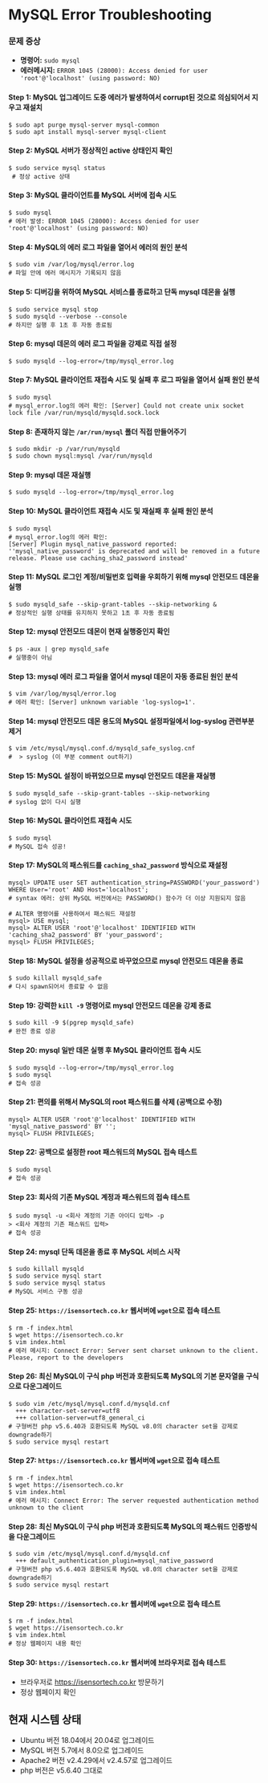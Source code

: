 
# MySQL Error Troubleshooting


### 문제 증상
- **명령어:** `sudo mysql`
- **에러메시지:** `ERROR 1045 (28000): Access denied for user 'root'@'localhost' (using password: NO)`

#### Step 1: MySQL 업그레이드 도중 에러가 발생하여서 corrupt된 것으로 의심되어서 지우고 재설치
```
$ sudo apt purge mysql-server mysql-common
$ sudo apt install mysql-server mysql-client
```

#### Step 2: MySQL 서버가 정상적인 active 상태인지 확인
```
$ sudo service mysql status
 # 정상 active 상태
```

#### Step 3: MySQL 클라이언트를 MySQL 서버에 접속 시도
```
$ sudo mysql
# 에러 발생: ERROR 1045 (28000): Access denied for user 'root'@'localhost' (using password: NO)
```

#### Step 4: MySQL의 에러 로그 파일을 열어서 에러의 원인 분석
```
$ sudo vim /var/log/mysql/error.log
# 파일 안에 에러 메시지가 기록되지 않음
```

#### Step 5: 디버깅을 위하여 MySQL 서비스를 종료하고 단독 mysql 데몬을 실행
```
$ sudo service mysql stop
$ sudo mysqld --verbose --console
# 하지만 실행 후 1초 후 자동 종료됨
```

#### Step 6: mysql 데몬의 에러 로그 파일을 강제로 직접 설정
```
$ sudo mysqld --log-error=/tmp/mysql_error.log
```

#### Step 7: MySQL 클라이언트 재접속 시도 및 실패 후 로그 파일을 열어서 실패 원인 분석
```
$ sudo mysql
# mysql_error.log의 에러 확인: [Server] Could not create unix socket lock file /var/run/mysqld/mysqld.sock.lock
```

#### Step 8: 존재하지 않는 `/ar/run/mysql` 폴더 직접 만들어주기
```
$ sudo mkdir -p /var/run/mysqld
$ sudo chown mysql:mysql /var/run/mysqld
```

#### Step 9: mysql 데몬 재실행
```
$ sudo mysqld --log-error=/tmp/mysql_error.log
```

#### Step 10: MySQL 클라이언트 재접속 시도 및 재실패 후 실패 원인 분석
```
$ sudo mysql
# mysql_error.log의 에러 확인: 
[Server] Plugin mysql_native_password reported: ''mysql_native_password' is deprecated and will be removed in a future release. Please use caching_sha2_password instead'
```

#### Step 11: MySQL 로그인 계정/비밀번호 입력을 우회하기 위해 mysql 안전모드 데몬을 실행
```
$ sudo mysqld_safe --skip-grant-tables --skip-networking &
# 정상적인 실행 상태를 유지하지 못하고 1초 후 자동 종료됨
```

#### Step 12: mysql 안전모드 데몬이 현재 실행중인지 확인
```
$ ps -aux | grep mysqld_safe
# 실행중이 아님
```

#### Step 13: mysql 에러 로그 파일을 열어서 mysql 데몬이 자동 종료된 원인 분석
```
$ vim /var/log/mysql/error.log
# 에러 확인: [Server] unknown variable 'log-syslog=1'.
```

#### Step 14: mysql 안전모드 데몬 용도의 MySQL 설정파일에서 log-syslog 관련부분 제거
```
$ vim /etc/mysql/mysql.conf.d/mysqld_safe_syslog.cnf
#  > syslog (이 부분 comment out하기)
```

#### Step 15: MySQL 설정이 바뀌었으므로 mysql 안전모드 데몬을 재실행
```
$ sudo mysqld_safe --skip-grant-tables --skip-networking
# syslog 없이 다시 실행
```

#### Step 16: MySQL 클라이언트 재접속 시도
```
$ sudo mysql
# MySQL 접속 성공!
```

#### Step 17: MySQL의 패스워드를 `caching_sha2_password` 방식으로 재설정
```
mysql> UPDATE user SET authentication_string=PASSWORD('your_password') WHERE User='root' AND Host='localhost';
# syntax 에러: 상위 MySQL 버전에서는 PASSWORD() 함수가 더 이상 지원되지 않음

# ALTER 명령어를 사용하여서 패스워드 재설정
mysql> USE mysql;
mysql> ALTER USER 'root'@'localhost' IDENTIFIED WITH 'caching_sha2_password' BY 'your_password';
mysql> FLUSH PRIVILEGES;
```

#### Step 18: MySQL 설정을 성공적으로 바꾸었으므로 mysql 안전모드 데몬을 종료
```
$ sudo killall mysqld_safe
# 다시 spawn되어서 종료할 수 없음 
```

#### Step 19: 강력한 `kill -9` 명령어로 mysql 안전모드 데몬을 강제 종료
```
$ sudo kill -9 $(pgrep mysqld_safe)
# 완전 종료 성공
```

#### Step 20: mysql 일반 데몬 실행 후 MySQL 클라이언트 접속 시도
```
$ sudo mysqld --log-error=/tmp/mysql_error.log
$ sudo mysql
# 접속 성공
```

#### Step 21: 편의를 위해서 MySQL의 root 패스워드를 삭제 (공백으로 수정)
```
mysql> ALTER USER 'root'@'localhost' IDENTIFIED WITH 'mysql_native_password' BY '';
mysql> FLUSH PRIVILEGES;
```

#### Step 22: 공백으로 설정한 root 패스워드의 MySQL 접속 테스트
```
$ sudo mysql
# 접속 성공
```

#### Step 23: 회사의 기존 MySQL 계정과 패스워드의 접속 테스트
```
$ sudo mysql -u <회사 계정의 기존 아이디 입력> -p
> <회사 계정의 기존 패스워드 입력>
# 접속 성공
```

#### Step 24: mysql 단독 데몬을 종료 후 MySQL 서비스 시작
```
$ sudo killall mysqld
$ sudo service mysql start
$ sudo service mysql status
# MySQL 서비스 구동 성공
```

#### Step 25: `https://isensortech.co.kr` 웹서버에 `wget`으로 접속 테스트
```
$ rm -f index.html
$ wget https://isensortech.co.kr
$ vim index.html
# 에러 메시지: Connect Error: Server sent charset unknown to the client. Please, report to the developers
```

#### Step 26: 최신 MySQL이 구식 php 버전과 호환되도록 MySQL의 기본 문자열을 구식으로 다운그레이드
```
$ sudo vim /etc/mysql/mysql.conf.d/mysqld.cnf
  +++ character-set-server=utf8
  +++ collation-server=utf8_general_ci 
# 구형버전 php v5.6.40과 호환되도록 MySQL v8.0의 character set을 강제로 downgrade하기
$ sudo service mysql restart
```

#### Step 27: `https://isensortech.co.kr` 웹서버에 `wget`으로 접속 테스트
```
$ rm -f index.html
$ wget https://isensortech.co.kr
$ vim index.html
# 에러 메시지: Connect Error: The server requested authentication method unknown to the client
```

#### Step 28: 최신 MySQL이 구식 php 버전과 호환되도록 MySQL의 패스워드 인증방식을 다운그레이드
```
$ sudo vim /etc/mysql/mysql.conf.d/mysqld.cnf
  +++ default_authentication_plugin=mysql_native_password
# 구형버전 php v5.6.40과 호환되도록 MySQL v8.0의 character set을 강제로 downgrade하기
$ sudo service mysql restart
```

#### Step 29: `https://isensortech.co.kr` 웹서버에 `wget`으로 접속 테스트
```
$ rm -f index.html
$ wget https://isensortech.co.kr
$ vim index.html
# 정상 웹페이지 내용 확인
```

#### Step 30: `https://isensortech.co.kr` 웹서버에 브라우저로 접속 테스트
- 브라우저로 https://isensortech.co.kr 방문하기
- 정상 웹페이지 확인

## 현재 시스템 상태
- Ubuntu 버전 18.04에서 20.04로 업그레이드
- MySQL 버전 5.7에서 8.0으로 업그레이드
- Apache2 버전 v2.4.29에서 v2.4.57로 업그레이드
- php 버전은 v5.6.40 그대로

